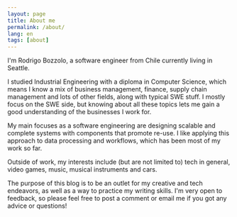 ```yaml
---
layout: page
title: About me
permalink: /about/
lang: en
tags: [about]
---
```


I'm Rodrigo Bozzolo, a software engineer from Chile currently living in Seattle.

I studied Industrial Engineering with a diploma in Computer Science, which means I 
know a mix of business management, finance, supply chain management and lots of 
other fields, along with typical SWE stuff. I mostly focus on the SWE side, but knowing
about all these topics lets me gain a good understanding of the businesses I work for.

My main focuses as a software engineering are designing scalable and complete systems
with components that promote re-use. I like applying this approach to data processing
and workflows, which has been most of my work so far.

Outside of work, my interests include (but are not limited to) tech in general, video
games, music, musical instruments and cars.

The purpose of this blog is to be an outlet for my creative and tech endeavors, as well
as a way to practice my writing skills. I'm very open to feedback, so please feel free
to post a comment or email me if you got any advice or questions!
